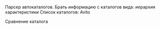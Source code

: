 Парсер автокаталогов.
  Брать информацию с каталогов вида:
    иерархия
    характеристики
  Список каталогов:
    Avito

Сравнение каталога
